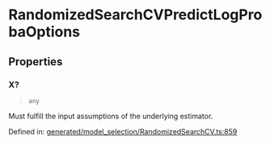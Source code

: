 # RandomizedSearchCVPredictLogProbaOptions

## Properties

### X?

> `any`

Must fulfill the input assumptions of the underlying estimator.

Defined in:  [generated/model\_selection/RandomizedSearchCV.ts:859](https://github.com/transitive-bullshit/scikit-learn-ts/blob/122b3c0/packages/sklearn/src/generated/model_selection/RandomizedSearchCV.ts#L859)
